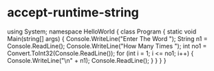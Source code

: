 # accept-runtime-string
using System;
namespace HelloWorld
{
    class Program
    {
        static void Main(string[] args)
        {
            Console.WriteLine("Enter The Word ");
            String n1 = Console.ReadLine();
            Console.WriteLine("How Many Times ");
            int no1 = Convert.ToInt32(Console.ReadLine());
            for (int i = 1; i <= no1; i++)
            {
                Console.WriteLine("\n" + n1);
                Console.ReadLine();
            }
        }
    }
}
